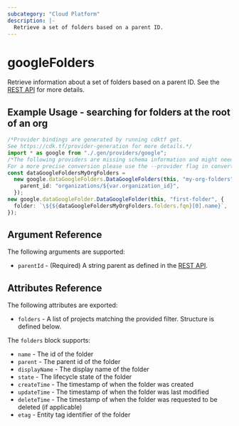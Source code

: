 ```yaml
---
subcategory: "Cloud Platform"
description: |-
  Retrieve a set of folders based on a parent ID.
---
```


# googleFolders

Retrieve information about a set of folders based on a parent ID. See the
[REST API](https://cloud.google.com/resource-manager/reference/rest/v3/folders/list)
for more details.

## Example Usage - searching for folders at the root of an org

```typescript
/*Provider bindings are generated by running cdktf get.
See https://cdk.tf/provider-generation for more details.*/
import * as google from "./.gen/providers/google";
/*The following providers are missing schema information and might need manual adjustments to synthesize correctly: google.
For a more precise conversion please use the --provider flag in convert.*/
const dataGoogleFoldersMyOrgFolders =
  new google.dataGoogleFolders.DataGoogleFolders(this, "my-org-folders", {
    parent_id: "organizations/${var.organization_id}",
  });
new google.dataGoogleFolder.DataGoogleFolder(this, "first-folder", {
  folder: `\${${dataGoogleFoldersMyOrgFolders.folders.fqn}[0].name}`,
});

```

## Argument Reference

The following arguments are supported:

* `parentId` - (Required) A string parent as defined in the [REST API](https://cloud.google.com/resource-manager/reference/rest/v3/folders/list#query-parameters).

## Attributes Reference

The following attributes are exported:

* `folders` - A list of projects matching the provided filter. Structure is defined below.

The `folders` block supports:

* `name` - The id of the folder
* `parent` - The parent id of the folder
* `displayName` - The display name of the folder
* `state` - The lifecycle state of the folder
* `createTime` - The timestamp of when the folder was created
* `updateTime` - The timestamp of when the folder was last modified
* `deleteTime` - The timestamp of when the folder was requested to be deleted (if applicable)
* `etag` - Entity tag identifier of the folder
